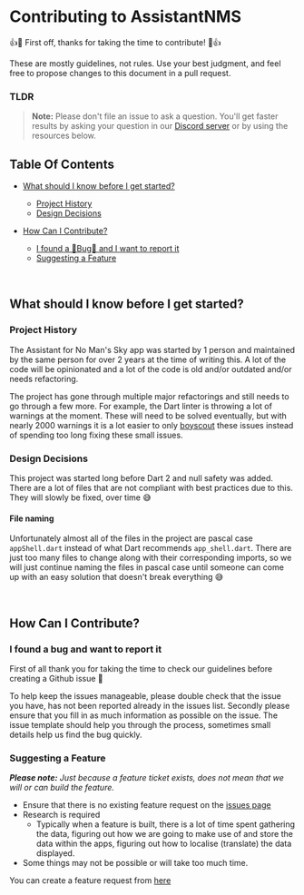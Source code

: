 # Contributing to AssistantNMS

:+1::tada: First off, thanks for taking the time to contribute! :tada::+1:

These are mostly guidelines, not rules. Use your best judgment, and feel free to propose changes to this document in a pull request.

### TLDR
> **Note:** Please don't file an issue to ask a question. You'll get faster results by asking your question in our [Discord server](https://assistantapps.com/discord) or by using the resources below.

## Table Of Contents

* [What should I know before I get started?](#what-should-i-know-before-i-get-started)
  * [Project History](#project-history)
  * [Design Decisions](#design-decisions)

* [How Can I Contribute?](#how-can-i-contribute)
  * [I found a 🐛Bug🐛 and I want to report it](#i-found-a-bug-and-want-to-report-it)
  * [Suggesting a Feature](#suggesting-a-feature)

<br />

## What should I know before I get started?

### Project History

The Assistant for No Man's Sky app was started by 1 person and maintained by the same person for over 2 years at the time of writing this. A lot of the code will be opinionated and a lot of the code is old and/or outdated and/or needs refactoring.

The project has gone through multiple major refactorings and still needs to go through a few more. For example, the Dart linter is throwing a lot of warnings at the moment. These will need to be solved eventually, but with nearly 2000 warnings it is a lot easier to only [boyscout](https://www.stepsize.com/blog/how-to-be-an-effective-boy-girl-scout-engineer) these issues instead of spending too long fixing these small issues.

### Design Decisions
This project was started long before Dart 2 and null safety was added. There are a lot of files that are not compliant with best practices due to this. They will slowly be fixed, over time 😅

#### File naming
Unfortunately almost all of the files in the project are pascal case `appShell.dart` instead of what Dart recommends `app_shell.dart`. There are just too many files to change along with their corresponding imports, so we will just continue naming the files in pascal case until someone can come up with an easy solution that doesn't break everything 😅

<br />

## How Can I Contribute?

### I found a bug and want to report it

First of all thank you for taking the time to check our guidelines before creating a Github issue 💪

To help keep the issues manageable, please double check that the issue you have, has not been reported already in the issues list. Secondly please ensure that you fill in as much information as possible on the issue. The issue template should help you through the process, sometimes small details help us find the bug quickly.

### Suggesting a Feature

_**Please note:** Just because a feature ticket exists, does not mean that we will or can build the feature._ 

- Ensure that there is no existing feature request on the [issues page](https://github.com/AssistantNMS/App/issues)
- Research is required
  - Typically when a feature is built, there is a lot of time spent gathering the data, figuring out how we are going to make use of and store the data within the apps, figuring out how to localise (translate) the data displayed.
- Some things may not be possible or will take too much time.

You can create a feature request from [here](https://github.com/AssistantNMS/App/issues/new?assignees=&labels=idea&template=---feature-request.md)


